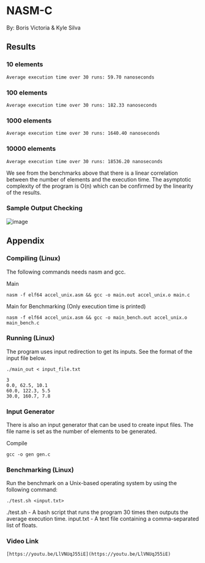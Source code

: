 # NASM-C 
 
 By: Boris Victoria & Kyle Silva

## Results

### 10 elements
```
Average execution time over 30 runs: 59.70 nanoseconds
```

### 100 elements
```
Average execution time over 30 runs: 182.33 nanoseconds
```

### 1000 elements
```
Average execution time over 30 runs: 1640.40 nanoseconds
```

### 10000 elements
```
Average execution time over 30 runs: 18536.20 nanoseconds
```
We see from the benchmarks above that there is a linear correlation between the number of elements and the execution time. The asymptotic complexity of the program is O(n) which can be confirmed by the linearity of the results. 

### Sample Output Checking
![image](https://github.com/user-attachments/assets/56f0c263-535b-44c8-a923-d577eb4d558d)

## Appendix

### Compiling (Linux)
The following commands needs nasm and gcc.

 Main 
```
nasm -f elf64 accel_unix.asm && gcc -o main.out accel_unix.o main.c 
```
 Main for Benchmarking (Only execution time is printed)
```
nasm -f elf64 accel_unix.asm && gcc -o main_bench.out accel_unix.o main_bench.c 
```
### Running (Linux)
The program uses input redirection to get its inputs. See the format of the input file below.
```
./main_out < input_file.txt
```
```
3
0.0, 62.5, 10.1
60.0, 122.3, 5.5
30.0, 160.7, 7.8
```
### Input Generator
There is also an input generator that can be used to create input files. The file name is set as the number of elements to be generated.

Compile
```
gcc -o gen gen.c
```

### Benchmarking (Linux)
Run the benchmark on a Unix-based operating system by using the following command:
```
./test.sh <input.txt>
```
./test.sh - A bash script that runs the program 30 times then outputs the average execution time.
input.txt - A text file containing a comma-separated list of floats.

### Video Link 
```
[https://youtu.be/LlVNUqJ55iE](https://youtu.be/LlVNUqJ55iE)
```
